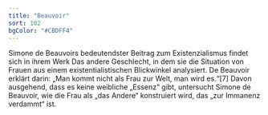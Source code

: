 ```yaml
---
title: "Beauvoir"
sort: 102
bgColor: "#CBDFF4"
---
```


Simone de Beauvoirs bedeutendster Beitrag zum Existenzialismus findet sich in ihrem Werk Das andere Geschlecht, in dem sie die Situation von Frauen aus einem existentialistischen Blickwinkel analysiert. De Beauvoir erklärt darin: „Man kommt nicht als Frau zur Welt, man wird es.“[7] Davon ausgehend, dass es keine weibliche „Essenz“ gibt, untersucht Simone de Beauvoir, wie die Frau als „das Andere“ konstruiert wird, das „zur Immanenz verdammt“ ist.